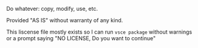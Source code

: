 Do whatever: copy, modify, use, etc.

Provided "AS IS" without warranty of any kind.

This liscense file mostly exists so I can run `vsce package` without warnings
or a prompt saying "NO LICENSE, Do you want to continue"